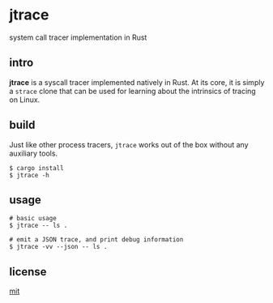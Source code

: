 # jtrace

system call tracer implementation in Rust

## intro

__jtrace__ is a syscall tracer implemented natively in Rust. At its core, it is simply a `strace` clone that can be used for learning about the intrinsics of
tracing on Linux.

## build

Just like other process tracers, `jtrace` works out of the box without any auxiliary tools.

```
$ cargo install
$ jtrace -h
```

## usage

```
# basic usage
$ jtrace -- ls .

# emit a JSON trace, and print debug information
$ jtrace -vv --json -- ls .
```

## license

[mit](https://codemuch.tech/license.txt)
